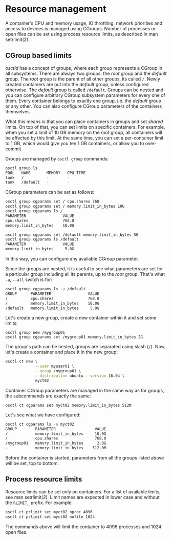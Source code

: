 # Resource management
A container's CPU and memory usage, IO throttling, network priorities
and access to devices is managed using CGroups. Number of processes or open
files can be set using process resource limits, as described in man
setrlimit(2).

## CGroup based limits
*osctld* has a concept of groups, where each group represents a CGroup in all
subsystems. There are always two groups: the *root* group and the *default*
group. The *root* group is the parent of all other groups, its called `/`. Newly
created containers are put into the *default* group, unless configured otherwise.
The *default* group is called `/default`. Groups can be nested and you can
configure arbitrary CGroup subsystem parameters for every one of them. Every
container belongs to exactly one group, i.e. the *default* group or any other.
You can also configure CGroup parameters of the containers themselves.

What this means is that you can place containers in groups and set *shared*
limits. On top of that, you can set limits on specific containers. For example,
when you set a limit of 10 GB memory on the *root* group, all containers will
be affected by this limit. At the same time, you can set a per-container limit
to 1 GB, which would give you ten 1 GB containers, or allow you to over-commit.

Groups are managed by `osctl group` commands:

```bash
osctl group ls
POOL   NAME       MEMORY   CPU_TIME
tank   /          -        -
tank   /default   -        -
```

CGroup parameters can be set as follows:

```bash
osctl group cgparams set / cpu.shares 768
osctl group cgparams set / memory.limit_in_bytes 10G
osctl group cgparams ls /
PARAMETER                VALUE
cpu.shares               768.0
memory.limit_in_bytes    10.0G

osctl group cgparams set /default memory.limit_in_bytes 5G
osctl group cgparams ls /default
PARAMETER                VALUE
memory.limit_in_bytes     5.0G
```

In this way, you can configure any available CGroup parameter.

Since the groups are nested, it is useful to see what parameters are set for
a particular group including all its parents, up to the *root* group. That's
what `-a`, `--all` switch is for:

```bash
osctl group cgparams ls -a /default
GROUP      PARAMETER                VALUE
/          cpu.shares               768.0
/          memory.limit_in_bytes    10.0G
/default   memory.limit_in_bytes     5.0G
```

Let's create a new group, create a new container within it and set some limits:

```
osctl group new /mygroup01
osctl group cgparams set /mygroup01 memory.limit_in_bytes 2G
```

The group's path can be nested, groups are separated using slash (`/`). Now,
let's create a container and place it in the new group:

```bash
osctl ct new \
             --user myuser01 \
             --group /mygroup01 \
             --distribution ubuntu --version 16.04 \
             myct02
```

Container CGroup parameters are managed in the same way as for groups, the
subcommands are exactly the same:

```
osctl ct cgparams set myct02 memory.limit_in_bytes 512M
```

Let's see what we have configured:

```bash
osctl ct cgparams ls -a myct02
GROUP        PARAMETER                 VALUE
/            memory.limit_in_bytes     10.0G
/            cpu.shares                768.0
/mygroup01   memory.limit_in_bytes      2.0G
-            memory.limit_in_bytes    512.0M
```

Before the container is started, parameters from all the groups listed above
will be set, top to bottom.

## Process resource limits
Resource limits can be set only on containers. For a list of available limits,
see man setrlimit(2). Limit names are expected in lower case and without
the `RLIMIT_` prefix. For example:

```bash
osctl ct prlimit set myct02 nproc 4096
osctl ct prlimit set myct02 nofile 1024
```

The commands above will limit the container to 4096 processes and 1024 open
files.
